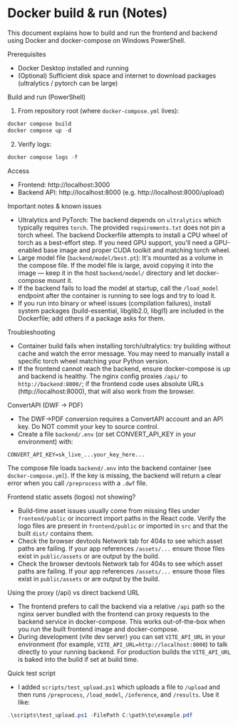 # Docker build & run (Notes)

This document explains how to build and run the frontend and backend using Docker and docker-compose on Windows PowerShell.

Prerequisites
- Docker Desktop installed and running
- (Optional) Sufficient disk space and internet to download packages (ultralytics / pytorch can be large)

Build and run (PowerShell)

1) From repository root (where `docker-compose.yml` lives):

```powershell
docker compose build
docker compose up -d
```

2) Verify logs:

```powershell
docker compose logs -f
```

Access
- Frontend: http://localhost:3000
- Backend API: http://localhost:8000 (e.g. http://localhost:8000/upload)

Important notes & known issues
- Ultralytics and PyTorch: The backend depends on `ultralytics` which typically requires `torch`. The provided `requirements.txt` does not pin a torch wheel. The backend Dockerfile attempts to install a CPU wheel of torch as a best-effort step. If you need GPU support, you'll need a GPU-enabled base image and proper CUDA toolkit and matching torch wheel.
- Large model file (`backend/model/best.pt`): It's mounted as a volume in the compose file. If the model file is large, avoid copying it into the image — keep it in the host `backend/model/` directory and let docker-compose mount it.
- If the backend fails to load the model at startup, call the `/load_model` endpoint after the container is running to see logs and try to load it.
- If you run into binary or wheel issues (compilation failures), install system packages (build-essential, libglib2.0, libgl1) are included in the Dockerfile; add others if a package asks for them.

Troubleshooting
- Container build fails when installing torch/ultralytics: try building without cache and watch the error message. You may need to manually install a specific torch wheel matching your Python version.
- If the frontend cannot reach the backend, ensure docker-compose is up and backend is healthy. The nginx config proxies `/api/` to `http://backend:8000/`; if the frontend code uses absolute URLs (http://localhost:8000), that will also work from the browser.

ConvertAPI (DWF -> PDF)
- The DWF->PDF conversion requires a ConvertAPI account and an API key. Do NOT commit your key to source control.
- Create a file `backend/.env` (or set CONVERT_API_KEY in your environment) with:

```dotenv
CONVERT_API_KEY=sk_live_...your_key_here...
```

The compose file loads `backend/.env` into the backend container (see `docker-compose.yml`). If the key is missing, the backend will return a clear error when you call `/preprocess` with a `.dwf` file.

Frontend static assets (logos) not showing?
- Build-time asset issues usually come from missing files under `frontend/public` or incorrect import paths in the React code. Verify the logo files are present in `frontend/public` or imported in `src` and that the built `dist/` contains them.
- Check the browser devtools Network tab for 404s to see which asset paths are failing. If your app references `/assets/...` ensure those files exist in `public/assets` or are output by the build.
- Check the browser devtools Network tab for 404s to see which asset paths are failing. If your app references `/assets/...` ensure those files exist in `public/assets` or are output by the build.

Using the proxy (/api) vs direct backend URL
- The frontend prefers to call the backend via a relative `/api` path so the nginx server bundled with the frontend can proxy requests to the backend service in docker-compose. This works out-of-the-box when you run the built frontend image and docker-compose.
- During development (vite dev server) you can set `VITE_API_URL` in your environment (for example, `VITE_API_URL=http://localhost:8000`) to talk directly to your running backend. For production builds the `VITE_API_URL` is baked into the build if set at build time.

Quick test script
- I added `scripts/test_upload.ps1` which uploads a file to `/upload` and then runs `/preprocess`, `/load_model`, `/inference`, and `/results`. Use it like:

```powershell
.\scripts\test_upload.ps1 -FilePath C:\path\to\example.pdf
```

